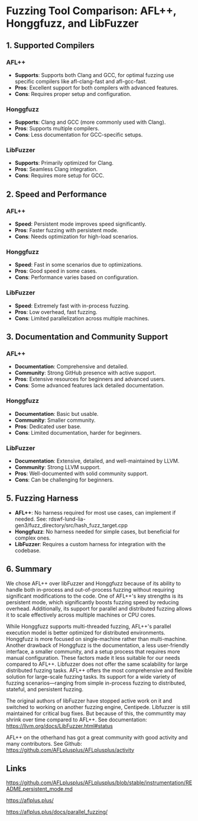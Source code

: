 # Fuzzing Tool Comparison: AFL++, Honggfuzz, and LibFuzzer

## 1. Supported Compilers

### AFL++
- **Supports**: Supports both Clang and GCC, for optimal fuzzing use specific compilers like afl-clang-fast and afl-gcc-fast.
- **Pros**: Excellent support for both compilers with advanced features.
- **Cons**: Requires proper setup and configuration.

### Honggfuzz
- **Supports**: Clang and GCC (more commonly used with Clang).
- **Pros**: Supports multiple compilers.
- **Cons**: Less documentation for GCC-specific setups.

### LibFuzzer
- **Supports**: Primarily optimized for Clang.
- **Pros**: Seamless Clang integration.
- **Cons**: Requires more setup for GCC.

## 2. Speed and Performance

### AFL++
- **Speed**: Persistent mode improves speed significantly.
- **Pros**: Faster fuzzing with persistent mode.
- **Cons**: Needs optimization for high-load scenarios.

### Honggfuzz
- **Speed**: Fast in some scenarios due to optimizations.
- **Pros**: Good speed in some cases.
- **Cons**: Performance varies based on configuration.

### LibFuzzer
- **Speed**: Extremely fast with in-process fuzzing.
- **Pros**: Low overhead, fast fuzzing.
- **Cons**: Limited parallelization across multiple machines.

## 3. Documentation and Community Support

### AFL++
- **Documentation**: Comprehensive and detailed.
- **Community**: Strong GitHub presence with active support.
- **Pros**: Extensive resources for beginners and advanced users.
- **Cons**: Some advanced features lack detailed documentation.

### Honggfuzz
- **Documentation**: Basic but usable.
- **Community**: Smaller community.
- **Pros**: Dedicated user base.
- **Cons**: Limited documentation, harder for beginners.

### LibFuzzer
- **Documentation**: Extensive, detailed, and well-maintained by LLVM.
- **Community**: Strong LLVM support.
- **Pros**: Well-documented with solid community support.
- **Cons**: Can be challenging for beginners.

## 5. Fuzzing Harness

- **AFL++**: No harness required for most use cases, can implement if needed. See: rdswf-lund-lia-gen3/fuzz_directory/src/hash_fuzz_target.cpp
- **Honggfuzz**: No harness needed for simple cases, but beneficial for complex ones.
- **LibFuzzer**: Requires a custom harness for integration with the codebase.

## 6. Summary

We chose AFL++ over libFuzzer and Honggfuzz because of its ability to handle both in-process and out-of-process fuzzing without requiring significant modifications to the code. One of AFL++'s key strengths is its persistent mode, which significantly boosts fuzzing speed by reducing overhead. Additionally, its support for parallel and distributed fuzzing allows it to scale effectively across multiple machines or CPU cores.
 
While Honggfuzz supports multi-threaded fuzzing, AFL++'s parallel execution model is better optimized for distributed environments. Honggfuzz is more focused on single-machine rather than multi-machine. Another drawback of Honggfuzz is the documentation, a less user-friendly interface, a smaller community, and a setup process that requires more manual configuration. These factors made it less suitable for our needs compared to AFL++. Libfuzzer does not offer the same scalability for large distributed fuzzing tasks. AFL++ offers the most comprehensive and flexible solution for large-scale fuzzing tasks. Its support for a wide variety of fuzzing scenarios—ranging from simple in-process fuzzing to distributed, stateful, and persistent fuzzing.
 
The original authors of libFuzzer have stopped active work on it and switched to working on another fuzzing engine, Centipede. Libfuzzer is still maintained for critical bug fixes. But because of this, the communtity may shrink over time compared to AFL++.
See documentation: https://llvm.org/docs/LibFuzzer.html#status

AFL++ on the otherhand has got a great community with good activity and many contributors.
See Github: https://github.com/AFLplusplus/AFLplusplus/activity

## Links
https://github.com/AFLplusplus/AFLplusplus/blob/stable/instrumentation/README.persistent_mode.md

https://aflplus.plus/

https://aflplus.plus/docs/parallel_fuzzing/ 